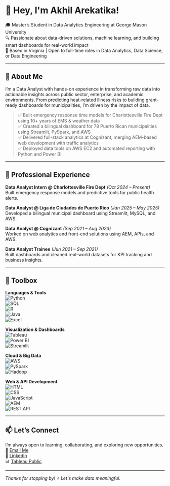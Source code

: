 # 👋 Hey, I'm Akhil Arekatika!   

🎓 Master’s Student in Data Analytics Engineering at George Mason University  
🔍 Passionate about data-driven solutions, machine learning, and building smart dashboards for real-world impact  
📍 Based in Virginia | Open to full-time roles in Data Analytics, Data Science, or Data Engineering

---

## 🚀 About Me 

I’m a Data Analyst with hands-on experience in transforming raw data into actionable insights across public sector, enterprise, and academic environments. From predicting heat-related illness risks to building grant-ready dashboards for municipalities, I’m driven by the impact of data.

> ✅ Built emergency response time models for Charlottesville Fire Dept using 10+ years of EMS & weather data  
> ✅ Created a bilingual dashboard for 78 Puerto Rican municipalities using Streamlit, PySpark, and AWS  
> ✅ Delivered full-stack analytics at Cognizant, merging AEM-based web development with traffic analytics  
> ✅ Deployed data tools on AWS EC2 and automated reporting with Python and Power BI  

---

## 💼 Professional Experience 

**Data Analyst Intern @ Charlottesville Fire Dept** *(Oct 2024 – Present)*  
Built emergency response models and predictive tools for public health alerts.

**Data Analyst @ Liga de Ciudades de Puerto Rico** *(Jan 2025 – May 2025)*  
Developed a bilingual municipal dashboard using Streamlit, MySQL, and AWS.

**Data Analyst @ Cognizant** *(Sep 2021 – Aug 2023)*  
Worked on web analytics and front-end solutions using AEM, APIs, and AWS.

**Data Analyst Trainee** *(Jun 2021 – Sep 2021)*  
Built dashboards and cleaned real-world datasets for KPI tracking and business insights.

---

## 🧰 Toolbox

**Languages & Tools**  
![Python](https://img.shields.io/badge/-Python-3776AB?style=flat&logo=python&logoColor=white)  
![SQL](https://img.shields.io/badge/-SQL-4479A1?style=flat&logo=postgresql&logoColor=white)  
![R](https://img.shields.io/badge/-R-276DC3?style=flat&logo=r&logoColor=white)  
![Java](https://img.shields.io/badge/-Java-007396?style=flat&logo=java&logoColor=white)  
![Excel](https://img.shields.io/badge/-Excel-217346?style=flat&logo=microsoft-excel&logoColor=white)

**Visualization & Dashboards**  
![Tableau](https://img.shields.io/badge/-Tableau-E97627?style=flat&logo=tableau&logoColor=white)  
![Power BI](https://img.shields.io/badge/-PowerBI-F2C811?style=flat&logo=powerbi&logoColor=black)  
![Streamlit](https://img.shields.io/badge/-Streamlit-FF4B4B?style=flat&logo=streamlit&logoColor=white)

**Cloud & Big Data**  
![AWS](https://img.shields.io/badge/-AWS-232F3E?style=flat&logo=amazon-aws&logoColor=white)  
![PySpark](https://img.shields.io/badge/-PySpark-E25A1C?style=flat&logo=apachespark&logoColor=white)  
![Hadoop](https://img.shields.io/badge/-Hadoop-66CCFF?style=flat&logo=apache&logoColor=white)

**Web & API Development**  
![HTML](https://img.shields.io/badge/-HTML5-E34F26?style=flat&logo=html5&logoColor=white)  
![CSS](https://img.shields.io/badge/-CSS3-1572B6?style=flat&logo=css3&logoColor=white)  
![JavaScript](https://img.shields.io/badge/-JavaScript-F7DF1E?style=flat&logo=javascript&logoColor=black)  
![AEM](https://img.shields.io/badge/-AEM-333?style=flat&logo=adobe&logoColor=white)  
![REST API](https://img.shields.io/badge/-REST%20API-00599C?style=flat)

---

## 📫 Let’s Connect

I’m always open to learning, collaborating, and exploring new opportunities.  
📧 [Email Me](mailto:arekatikaakhil2@gmail.com)  
💼 [LinkedIn](https://www.linkedin.com/in/sri-navya-kancharla)  
📊 [Tableau Public](https://public.tableau.com/app/profile/sri.navya.kancharla)

---

*Thanks for stopping by! ⭐ Let's make data meaningful.*
